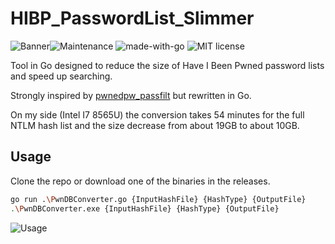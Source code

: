 # HIBP_PasswordList_Slimmer
![Banner](https://zupimages.net/up/20/18/xfr4.png)![Maintenance](https://img.shields.io/badge/Maintained%3F-yes-green.svg) ![made-with-go](https://img.shields.io/badge/made%20with-go-blue)  ![MIT license](https://img.shields.io/badge/License-MIT-blue.svg)

Tool in Go designed to reduce the size of Have I Been Pwned password lists and speed up searching.

Strongly inspired by [pwnedpw_passfilt](https://github.com/darrellenns/pwnedpw_passfilt) but rewritten in Go.

On my side (Intel I7 8565U) the conversion takes 54 minutes for the full NTLM hash list and the size decrease from about 19GB to about 10GB.

## Usage
Clone the repo or download one of the binaries in the releases.

```bash
go run .\PwnDBConverter.go {InputHashFile} {HashType} {OutputFile}
.\PwnDBConverter.exe {InputHashFile} {HashType} {OutputFile}
```
![Usage](https://zupimages.net/up/20/18/op6u.png)
